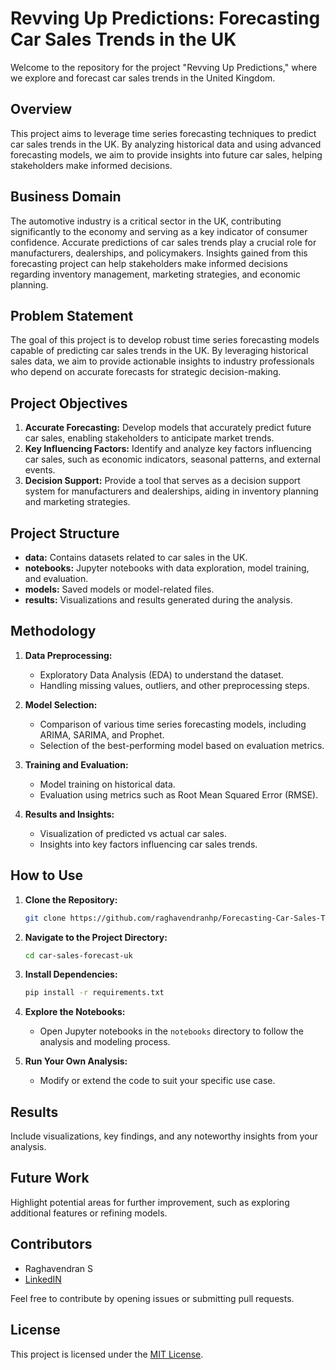 # Revving Up Predictions: Forecasting Car Sales Trends in the UK

Welcome to the repository for the project "Revving Up Predictions," where we explore and forecast car sales trends in the United Kingdom.

## Overview

This project aims to leverage time series forecasting techniques to predict car sales trends in the UK. By analyzing historical data and using advanced forecasting models, we aim to provide insights into future car sales, helping stakeholders make informed decisions.

## Business Domain

The automotive industry is a critical sector in the UK, contributing significantly to the economy and serving as a key indicator of consumer confidence. Accurate predictions of car sales trends play a crucial role for manufacturers, dealerships, and policymakers. Insights gained from this forecasting project can help stakeholders make informed decisions regarding inventory management, marketing strategies, and economic planning.

## Problem Statement

The goal of this project is to develop robust time series forecasting models capable of predicting car sales trends in the UK. By leveraging historical sales data, we aim to provide actionable insights to industry professionals who depend on accurate forecasts for strategic decision-making.

## Project Objectives

1. **Accurate Forecasting:** Develop models that accurately predict future car sales, enabling stakeholders to anticipate market trends.
2. **Key Influencing Factors:** Identify and analyze key factors influencing car sales, such as economic indicators, seasonal patterns, and external events.
3. **Decision Support:** Provide a tool that serves as a decision support system for manufacturers and dealerships, aiding in inventory planning and marketing strategies.

## Project Structure

- **data:** Contains datasets related to car sales in the UK.
- **notebooks:** Jupyter notebooks with data exploration, model training, and evaluation.
- **models:** Saved models or model-related files.
- **results:** Visualizations and results generated during the analysis.

## Methodology

1. **Data Preprocessing:**
   - Exploratory Data Analysis (EDA) to understand the dataset.
   - Handling missing values, outliers, and other preprocessing steps.

2. **Model Selection:**
   - Comparison of various time series forecasting models, including ARIMA, SARIMA, and Prophet.
   - Selection of the best-performing model based on evaluation metrics.

3. **Training and Evaluation:**
   - Model training on historical data.
   - Evaluation using metrics such as Root Mean Squared Error (RMSE).

4. **Results and Insights:**
   - Visualization of predicted vs actual car sales.
   - Insights into key factors influencing car sales trends.

## How to Use

1. **Clone the Repository:**
   ```bash
   git clone https://github.com/raghavendranhp/Forecasting-Car-Sales-Trends.git
   ```

2. **Navigate to the Project Directory:**
   ```bash
   cd car-sales-forecast-uk
   ```

3. **Install Dependencies:**
   ```bash
   pip install -r requirements.txt
   ```

4. **Explore the Notebooks:**
   - Open Jupyter notebooks in the `notebooks` directory to follow the analysis and modeling process.

5. **Run Your Own Analysis:**
   - Modify or extend the code to suit your specific use case.

## Results

Include visualizations, key findings, and any noteworthy insights from your analysis.

## Future Work

Highlight potential areas for further improvement, such as exploring additional features or refining models.

## Contributors

- Raghavendran S
- [LinkedIN](https://www.linkedin.com/in/raghavendransundararajan/)


Feel free to contribute by opening issues or submitting pull requests.

## License

This project is licensed under the [MIT License](LICENSE).
